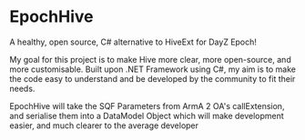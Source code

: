 # EpochHive
A healthy, open source, C# alternative to HiveExt for DayZ Epoch!


My goal for this project is to make Hive more clear, more open-source, and more customisable.
Built upon .NET Framework using C#, my aim is to make the code easy to understand and be developed by the community to fit their needs.

EpochHive will take the SQF Parameters from ArmA 2 OA's callExtension, and serialise them into a DataModel Object which will make development easier, and much clearer to the average developer
